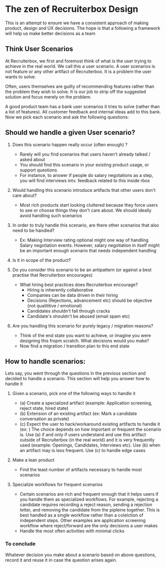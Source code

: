 # The zen of Recruiterbox Design

This is an attempt to ensure we have a consistent approach of making product, design and UX decisions. The hope is that a following a framework will help us make better decisions as a team

## Think User Scenarios
At Recruiterbox, we first and foremost think of what is the user trying to achieve in the real world. We call this a user scenario. A user scenarios is not feature or any other artifact of Recruiterbox. It is a problem the user wants to solve.

Often, users themselves are guilty of recommending features rather than the problem they wish to solve. It is our job to strip off the suggested solution and focus merely on the problem.

A good product team has a bank user scenarios it tries to solve (rather than a list of features). All customer feedback and internal ideas add to this bank. Now we pick each scenario and ask the following questions:

## Should we handle a given User scenario?

1. Does this scenario happen really occur (often enough) ?
	- Rarely will you find scenarios that users haven't already talked / asked about
	- You should find this scenario in your existing product usage, or support questions
	- For instance, to answer if people do salary negotations as a step, you will find interviews intv. feedback related to this inside rbox

2. Would handling this scenario introduce artifacts that other users don't care about?
 	- Most rich products start looking cluttered because they force users to see or choose things they don't care about. We should ideally avoid handling such scenarios

3. In order to truly handle this scenario, are there other scenarios that also need to be handled?
	- Ex: Making Interview rating optional might one way of handling Salary negotiation events. However, salary negotiation in itself might be an important enough scenario that needs independent handling

4. Is it in scope of the product?

5. Do you consider this scenario to be an antipattern (or against a best practise that Recruiterbox encourages)
	- What hiring best practices does Recruiterbox encourage?
		- Hiring is inherently collaborative
		- Companies can be data driven in their hiring 
		- Decisions (Rejections, advancement etc) should be objective (not qualititive / emotional)
		- Candidates shouldn't fall through cracks
		- Candidate's shouldn't be abused (email spam etc)

6. Are you handling this scenario for purely legacy / migration reasons?
	- Think of the end state you want to achieve, or imagine you were designing this fropm scratch. What decisions would you make?
	- Now find a migration / transition plan to this end state

## How to handle scenarios:
Lets say, you went through the questions in the previous section and decided to handle a scenario. This section will help you answer how to handle it

1) Given a scenario, pick one of the following ways to handle it
	- (a) Create a specialized artifact (example: Application screening, reject state, hired state)
	- (b) Extension of an existing artifact (ex: Mark a candidate conversation as private)
	- (c) Expect the user to hack/workaround existing artifacts to handle it (ex: )
The choice depends on how important or frequent the scenario is. Use (a) if and only if users understand and use this artifact outside of Recruiterbox (in the real world) and it is very frequently used (example: Openings, Candidates, Interviews etc). Use (b) when an artifact may is less frequent. Use (c) to handle edge cases

2) Make a lean product
	- Find the least number of artifacts necessary to handle most scenarios

3) Specialize workflows for frequent scenarios
	- Certain scenarios are rich and frequent enough that it helps users if you handle them as specialized workflows. For example, rejecting a candidate requires recording a reject reason, sending a rejection letter, and removing the candidate from the pipleine together. This is best handled as a single workflow rather than a colelction of independent steps. Other examples are application screening workflow where reject/forward are the only decisions a user makes
	- Handle the most often activities with minimal clicks
	
### To conclude
Whatever decision you make about a scenario based on above questions, record it and reuse it in case the question arises again.

